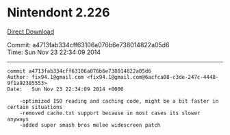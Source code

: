 # Nintendont 2.226
[Direct Download](./Nintendont.zip)

Commit: a4713fab334cff63106a076b6e738014822a05d6  
Time: Sun Nov 23 22:34:09 2014   

-----

```
commit a4713fab334cff63106a076b6e738014822a05d6
Author: fix94.1@gmail.com <fix94.1@gmail.com@6acfca08-c3de-247c-4448-9f1a92385553>
Date:   Sun Nov 23 22:34:09 2014 +0000

    -optimized ISO reading and caching code, might be a bit faster in certain situations
    -removed cache.txt support because in most cases its slower anyways
    -added super smash bros melee widescreen patch
```
